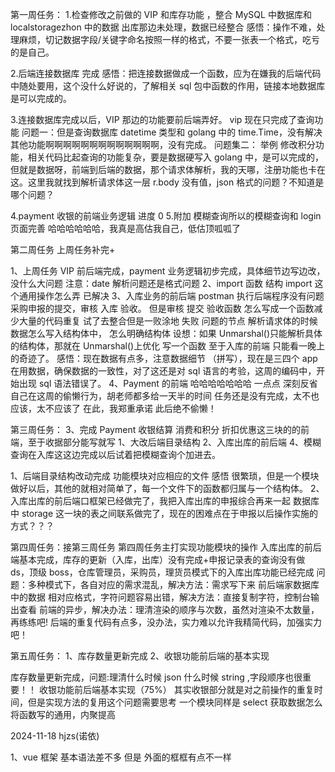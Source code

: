 第一周任务： 1.检查修改之前做的 VIP 和库存功能 ，整合 MySQL 中数据库和 localstoragezhon 中的数据
出库那边未处理，数据已经整合
感悟：操作不难，处理麻烦，切记数据字段/关键字命名按照一样的格式，不要一张表一个格式，吃亏的是自己。

2.后端连接数据库
完成
感悟：把连接数据做成一个函数，应为在嫌我的后端代码中随处要用，这个没什么好说的，了解相关 sql 包中函数的作用，链接本地数据库是可以完成的。

3.连接数据库完成以后，VIP 那边的功能要前后端弄好。
vip 现在只完成了查询功能 问题一：但是查询数据库 datetime 类型和 golang 中的 time.Time，没有解决
其他功能啊啊啊啊啊啊啊啊啊啊啊啊啊，没有完成。
问题集二：
举例 修改积分功能，相关代码比起查询的功能复杂，要是数据硬写入 golang 中，是可以完成的，但就是数据呀，前端到后端的数据，那个请求体解析，我的天哪，注册功能也卡在这。这里我就找到解析请求体这一层 r.body 没有值，json 格式的问题？不知道是哪个问题？

4.payment 收银的前端业务逻辑
进度 0 5.附加 模糊查询所以的模糊查询和 login 页面完善
哈哈哈哈哈哈，我真是高估我自己，低估顶呱呱了

第二周任务 上周任务补完+

1、上周任务 VIP 前后端完成，payment 业务逻辑初步完成，具体细节边写边改，没什么大问题 注意：date 解析问题还是格式问题
2、import 函数 结构 import 这个通用操作怎么弄 已解决
3、入库业务的前后端 postman 执行后端程序没有问题 采购申报的提交，审核 入库 验收。
但是审核 提交 验收函数 怎么写成一个函数减少大量的代码重复
试了去整合但是一败涂地 失败 问题的节点 解析请求体的时候数据怎么写入结构体中， 怎么明确结构体 设想：如果 Unmarshal()只能解析具体的结构体，那就在 Unmarshal()上优化 写一个函数
至于入库的前端 只能看一晚上的奇迹了。
感悟：现在数据有点多，注意数据细节 （拼写），现在是三四个 app 在用数据，确保数据的一致性，对了这还是对 sql 语言的考验，这周的编码中，开始出现 sql 语法错误了。
4、Payment 的前端 哈哈哈哈哈哈哈 一点点 深刻反省自己在这周的偷懒行为，胡老师都多给一天半的时间 任务还是没有完成，太不也应该，太不应该了
在此，我郑重承诺 此后绝不偷懒！

第三周任务：
3、完成 Payment 收银结算 消费和积分 折扣优惠这三块的的前端，至于收据部分能写就写
1、大改后端目录结构
2、入库出库的前后端
4、模糊查询在入库这这边完成以后试着把模糊查询个加进去。

1、后端目录结构改动完成 功能模块对应相应的文件
感悟 很繁琐，但是一个模块做好以后，其他的就相对简单了，每一个文件下的函数都归属与一个结构体。
2、入库出库的前后端口框架已经做完了，我把入库出库的申报综合再来一起 数据库中 storage 这一块的表之间联系做完了，现在的困难点在于申报以后操作实施的方式？？？

第四周任务：接第三周任务
第四周任务主打实现功能模块的操作 入库出库的前后端基本完成，库存的更新（入库，出库）没有完成+申报记录表的查询没有做 ds，顶级 boss，仓库管理员，采购员，理货员模式下的入库出库功能已经完成
问题：多种模式下，各自对应的需求混乱，解决方法：需求写下来
前后端家数据库中的数据 相对应格式，字符问题容易出错，解决方法：直接复制字符，控制台输出查看
前端的异步，解决办法：理清渲染的顺序与次数，虽然对渲染不太数量，再练练吧!
后端的重复代码有点多，没办法，实力难以允许我精简代码，加强实力吧！

第五周任务：
1、库存数量更新完成
2、收银功能前后端的基本实现

库存数量更新完成，问题:理清什么时候 json 什么时候 string ,字段顺序也很重要！！
收银功能前后端基本实现（75%） 其实收银部分就是对之前操作的重复时间，但是实现方法的复用这个问题需要思考 一个模块同样是 select 获取数据怎么将函数写的通用，内聚提高

2024-11-18
hjzs(诺依)

1、vue 框架 基本语法差不多
但是 外面的框框有点不一样 <template>html <script>js
感觉更 rect 的类组件有点像
2.java 看不懂 大量的 Springboot @

dgg
解决了一个页面全是路由 api 极其分散的问题
后端引入 gin ,把一个页面全是 handlefunc 按照一定的规则分开了

2024.11.27

十天主要任务： 顶呱呱的归拢 将之前在前端做的复杂逻辑全部用后端来写，前端只要接受数据就好了
用户友好：返回提示和提醒什么的 （之前的写法有一个巨大的弊端，十分繁琐，几乎所有的 repo 都要用 sql 来判断），我想做一个合集 根据烦的错误，返回错误有相似行（尤其是 code）
顶呱呱大致格局出来了

若依： 用 vue 写前端还好，呈现基本的样式差不多，但是后端代码太难理解了 SpringBoot 靠我是不行了。
